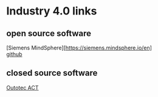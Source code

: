 # Industry 4.0 links

## open source software
[Siemens MindSphere][https://siemens.mindsphere.io/en] <br> 
[github](https://github.com/mindsphere)

## closed source software
[Outotec ACT](https://www.outotec.com/products-and-services/technologies/analyzers-and-automation/act-advanced-process-control/)
